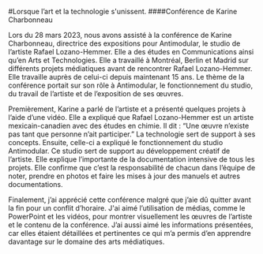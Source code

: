 #Lorsque l’art et la technologie s'unissent. 
####Conférence de Karine Charbonneau  

Lors du 28 mars 2023, nous avons assisté à la conférence de Karine Charbonneau, directrice des expositions pour Antimodular, le studio de l’artiste Rafael Lozano-Hemmer. Elle a des études en Communications ainsi qu’en Arts et Technologies. Elle a travaillé à Montréal, Berlin et Madrid sur différents projets médiatiques avant de rencontrer Rafael Lozano-Hemmer. Elle travaille auprès de celui-ci depuis maintenant 15 ans. Le thème de la conférence portait sur son rôle à Antimodular, le fonctionnement du studio, du travail de l’artiste et de l’exposition de ses œuvres. 

Premièrement, Karine a parlé de l’artiste et a présenté quelques projets à l’aide d’une vidéo. Elle a expliqué que Rafael Lozano-Hemmer est un artiste mexicain-canadien avec des études en chimie. Il dit : “Une œuvre n’existe pas tant que personne n’ait participer.” La technologie sert de support à ses concepts. Ensuite, celle-ci a expliqué le fonctionnement du studio Antimodular. Ce studio sert de support au développement créatif de l’artiste. Elle explique l’importante de la documentation intensive de tous les projets. Elle confirme que c’est la responsabilité de chacun dans l’équipe de noter, prendre en photos et faire les mises à jour des manuels et autres documentations.  

Finalement, j’ai apprécié cette conférence malgré que j’aie dû quitter avant la fin pour un conflit d’horaire. J'ai aimé l’utilisation de médias, comme le PowerPoint et les vidéos, pour montrer visuellement les œuvres de l’artiste et le contenu de la conférence. J’ai aussi aimé les informations présentées, car elles étaient détaillées et pertinentes ce qui m’a permis d’en apprendre davantage sur le domaine des arts médiatiques.  
